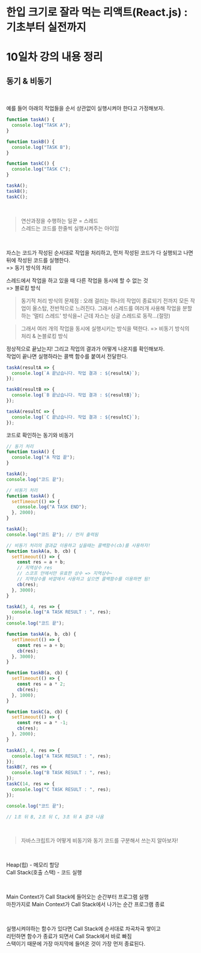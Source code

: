 # 한입 크기로 잘라 먹는 리액트(React.js) : 기초부터 실전까지

# 10일차 강의 내용 정리

## 동기 & 비동기

<br>

예를 들어 아래의 작업들을 순서 상관없이 실행시켜야 한다고 가정해보자.

```javascript
function taskA() {
  console.log("TASK A");
}

function taskB() {
  console.log("TASK B");
}

function taskC() {
  console.log("TASK C");
}

taskA();
taskB();
taskC();
```

<br>

> 연산과정을 수행하는 일꾼 = 스레드  
> 스레드는 코드를 한줄씩 실행시켜주는 아이임

<br>

자스는 코드가 작성된 순서대로 작업을 처리하고, 먼저 작성된 코드가 다 실행되고 나면 뒤에 작성된 코드를 실행한다.  
=> 동기 방식의 처리

스레드에서 작업을 하고 있을 때 다른 작업을 동시에 할 수 없는 것  
=> 블로킹 방식

> 동기적 처리 방식의 문제점 : 오래 걸리는 하나의 작업이 종료되기 전까지 모든 작업이 올스탑, 전반적으로 느려진다.
> 그래서 스레드를 여러개 사용해 작업을 분할 하는 '멀티 스레드' 방식을~!
> 근데 자스는 싱글 스레드로 동작...(절망)

> 그래서 여러 개의 작업을 동시에 실행시키는 방식을 택한다. => 비동기 방식의 처리 & 논블로킹 방식

정상적으로 끝났는지! 그리고 작업의 결과가 어떻게 나온지를 확인해보자.  
작업이 끝나면 실행하라는 콜백 함수를 붙여서 전달한다.

```javascript
taskA(resultA => {
  console.log(`A 끝났습니다. 작업 결과 : ${resultA}`);
});

taskB(resultB => {
  console.log(`B 끝났습니다. 작업 결과 : ${resultB}`);
});

taskA(resultC => {
  console.log(`C 끝났습니다. 작업 결과 : ${resultC}`);
});
```

코드로 확인하는 동기와 비동기

```javascript
// 동기 처리
function taskA() {
  console.log("A 작업 끝");
}

taskA();
console.log("코드 끝");

// 비동기 처리
function taskA() {
  setTimeout(() => {
    console.log("A TASK END");
  }, 2000);
}

taskA();
console.log("코드 끝"); // 먼저 출력됨
```

```javascript
// 비동기 처리의 결과값 이용하고 싶을때는 콜백함수(cb)를 사용하자!
function taskA(a, b, cb) {
  setTimeout(() => {
    const res = a + b;
    // 지역상수 res
    // 스코프 안에서만 유효한 상수 => 지역상수~
    // 지역상수를 바깥에서 사용하고 싶으면 콜백함수를 이용하면 됨!
    cb(res);
  }, 3000);
}

taskA(3, 4, res => {
  console.log("A TASK RESULT : ", res);
});
console.log("코드 끝");
```

```javascript
function taskA(a, b, cb) {
  setTimeout(() => {
    const res = a + b;
    cb(res);
  }, 3000);
}

function taskB(a, cb) {
  setTimeout(() => {
    const res = a * 2;
    cb(res);
  }, 1000);
}

function taskC(a, cb) {
  setTimeout(() => {
    const res = a * -1;
    cb(res);
  }, 2000);
}

taskA(3, 4, res => {
  console.log("A TASK RESULT : ", res);
});
taskB(7, res => {
  console.log("B TASK RESULT : ", res);
});
taskC(14, res => {
  console.log("C TASK RESULT : ", res);
});

console.log("코드 끝");

// 1초 뒤 B, 2초 뒤 C, 3초 뒤 A 결과 나옴
```

<br>

> 자바스크립트가 어떻게 비동기와 동기 코드를 구분해서 쓰는지 알아보자!

<br>

Heap(힙) - 메모리 할당    
Call Stack(호출 스택) - 코드 실행    

<br>

Main Context가 Call Stack에 들어오는 순간부터 프로그램 실행    
마찬가지로 Main Context가 Call Stack에서 나가는 순간 프로그램 종료    

<br>

실행시켜야하는 함수가 있다면 Call Stack에 순서대로 차곡차곡 쌓이고    
리턴하면 함수가 종료가 되면서 Call Stack에서 바로 빠짐    
스택이기 때문에 가장 마지막에 들어온 것이 가장 먼저 종료된다.     

<br>

```javascript
```

```javascript
```

```javascript
```

```javascript
```

```javascript
```
